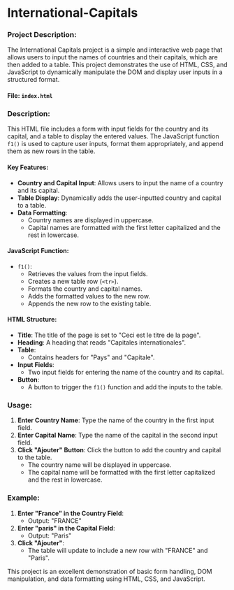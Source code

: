# International-Capitals

### Project Description:
The International Capitals project is a simple and interactive web page that allows users to input the names of countries and their capitals, which are then added to a table. This project demonstrates the use of HTML, CSS, and JavaScript to dynamically manipulate the DOM and display user inputs in a structured format.

#### File: `index.html`

### Description:
This HTML file includes a form with input fields for the country and its capital, and a table to display the entered values. The JavaScript function `f1()` is used to capture user inputs, format them appropriately, and append them as new rows in the table.

#### Key Features:
- **Country and Capital Input**: Allows users to input the name of a country and its capital.
- **Table Display**: Dynamically adds the user-inputted country and capital to a table.
- **Data Formatting**: 
  - Country names are displayed in uppercase.
  - Capital names are formatted with the first letter capitalized and the rest in lowercase.

#### JavaScript Function:
- `f1()`: 
  - Retrieves the values from the input fields.
  - Creates a new table row (`<tr>`).
  - Formats the country and capital names.
  - Adds the formatted values to the new row.
  - Appends the new row to the existing table.

#### HTML Structure:
- **Title**: The title of the page is set to "Ceci est le titre de la page".
- **Heading**: A heading that reads "Capitales internationales".
- **Table**:
  - Contains headers for "Pays" and "Capitale".
- **Input Fields**:
  - Two input fields for entering the name of the country and its capital.
- **Button**:
  - A button to trigger the `f1()` function and add the inputs to the table.

### Usage:
1. **Enter Country Name**: Type the name of the country in the first input field.
2. **Enter Capital Name**: Type the name of the capital in the second input field.
3. **Click "Ajouter" Button**: Click the button to add the country and capital to the table.
   - The country name will be displayed in uppercase.
   - The capital name will be formatted with the first letter capitalized and the rest in lowercase.

### Example:
1. **Enter "France" in the Country Field**: 
   - Output: "FRANCE"
2. **Enter "paris" in the Capital Field**: 
   - Output: "Paris"
3. **Click "Ajouter"**:
   - The table will update to include a new row with "FRANCE" and "Paris".

This project is an excellent demonstration of basic form handling, DOM manipulation, and data formatting using HTML, CSS, and JavaScript.
